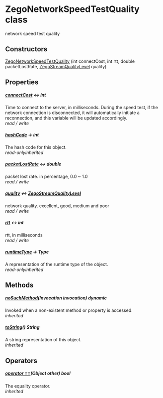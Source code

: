 


# ZegoNetworkSpeedTestQuality class









<p>network speed test quality</p>




## Constructors

[ZegoNetworkSpeedTestQuality](../zego_uikit_prebuilt_live_audio_room/ZegoNetworkSpeedTestQuality/ZegoNetworkSpeedTestQuality.md) (int connectCost, int rtt, double packetLostRate, [ZegoStreamQualityLevel](../zego_uikit_prebuilt_live_audio_room/ZegoStreamQualityLevel.md) quality)

   


## Properties

##### [connectCost](../zego_uikit_prebuilt_live_audio_room/ZegoNetworkSpeedTestQuality/connectCost.md) &#8596; int



Time to connect to the server, in milliseconds. During the speed test, if the network connection is disconnected, it will automatically initiate a reconnection, and this variable will be updated accordingly.  
_<span class="feature">read / write</span>_



##### [hashCode](../zego_uikit_prebuilt_live_audio_room/ZegoNetworkSpeedTestQuality/hashCode.md) &#8594; int



The hash code for this object.  
_<span class="feature">read-only</span><span class="feature">inherited</span>_



##### [packetLostRate](../zego_uikit_prebuilt_live_audio_room/ZegoNetworkSpeedTestQuality/packetLostRate.md) &#8596; double



packet lost rate. in percentage, 0.0 ~ 1.0  
_<span class="feature">read / write</span>_



##### [quality](../zego_uikit_prebuilt_live_audio_room/ZegoNetworkSpeedTestQuality/quality.md) &#8596; [ZegoStreamQualityLevel](../zego_uikit_prebuilt_live_audio_room/ZegoStreamQualityLevel.md)



network quality. excellent, good, medium and poor  
_<span class="feature">read / write</span>_



##### [rtt](../zego_uikit_prebuilt_live_audio_room/ZegoNetworkSpeedTestQuality/rtt.md) &#8596; int



rtt, in milliseconds  
_<span class="feature">read / write</span>_



##### [runtimeType](../zego_uikit_prebuilt_live_audio_room/ZegoNetworkSpeedTestQuality/runtimeType.md) &#8594; Type



A representation of the runtime type of the object.  
_<span class="feature">read-only</span><span class="feature">inherited</span>_





## Methods

##### [noSuchMethod](../zego_uikit_prebuilt_live_audio_room/ZegoNetworkSpeedTestQuality/noSuchMethod.md)(Invocation invocation) dynamic



Invoked when a non-existent method or property is accessed.  
_<span class="feature">inherited</span>_



##### [toString](../zego_uikit_prebuilt_live_audio_room/ZegoNetworkSpeedTestQuality/toString.md)() String



A string representation of this object.  
_<span class="feature">inherited</span>_





## Operators

##### [operator ==](../zego_uikit_prebuilt_live_audio_room/ZegoNetworkSpeedTestQuality/operator_equals.md)(Object other) bool



The equality operator.  
_<span class="feature">inherited</span>_















